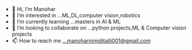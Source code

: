 - 👋 Hi, I’m Manohar
- 👀 I’m interested in ...ML,DL,computer vision,robotics
- 🌱 I’m currently learning ...masters in AI & ML
- 💞️ I’m looking to collaborate on ...python projects,ML & Computer vision projects
- 📫 How to reach me ...manoharnimiditalli001@gmail.com

<!---
manuume/manuume is a ✨ special ✨ repository because its `README.md` (this file) appears on your GitHub profile.
You can click the Preview link to take a look at your changes.
--->
